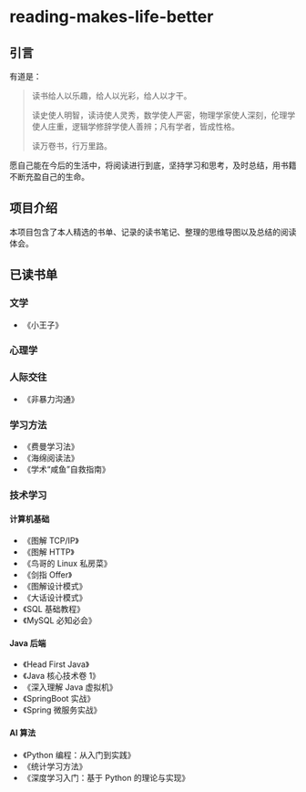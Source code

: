 # reading-makes-life-better
## 引言 

有道是：

> 读书给人以乐趣，给人以光彩，给人以才干。
>
> 读史使人明智，读诗使人灵秀，数学使人严密，物理学家使人深刻，伦理学使人庄重，逻辑学修辞学使人善辨；凡有学者，皆成性格。
>
> 读万卷书，行万里路。
>

愿自己能在今后的生活中，将阅读进行到底，坚持学习和思考，及时总结，用书籍不断充盈自己的生命。

## 项目介绍

本项目包含了本人精选的书单、记录的读书笔记、整理的思维导图以及总结的阅读体会。

## 已读书单

### 文学

- 《小王子》

### 心理学

### 人际交往

- 《非暴力沟通》

### 学习方法

- 《费曼学习法》
- 《海绵阅读法》
- 《学术“咸鱼”自救指南》

### 技术学习

#### 计算机基础

- 《图解 TCP/IP》
- 《图解 HTTP》
- 《鸟哥的 Linux 私房菜》
- 《剑指 Offer》
- 《图解设计模式》
- 《大话设计模式》
- 《SQL 基础教程》
- 《MySQL 必知必会》

#### Java 后端

- 《Head First Java》
- 《Java 核心技术卷 1》
- 《深入理解 Java 虚拟机》
- 《SpringBoot 实战》
- 《Spring 微服务实战》

#### AI 算法

- 《Python 编程：从入门到实践》
- 《统计学习方法》
- 《深度学习入门：基于 Python 的理论与实现》
